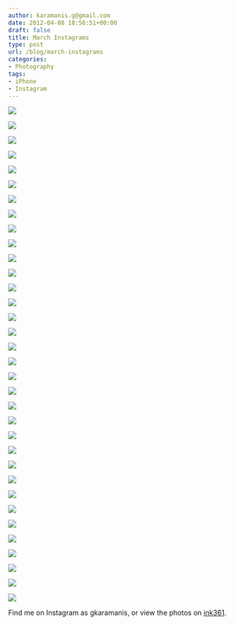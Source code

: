 ```yaml
---
author: karamanis.g@gmail.com
date: 2012-04-08 18:58:51+00:00
draft: false
title: March Instagrams
type: post
url: /blog/march-instagrams
categories:
- Photography
tags:
- iPhone
- Instagram
---
```




  
   ![](https://images.squarespace-cdn.com/content/v1/4f3f61bae4b063b909445965/1333911562796-4DL38IDWL1HZ1IJU6AGV/ke17ZwdGBToddI8pDm48kGDpvalPb1SqHoCn1hwN0Y57gQa3H78H3Y0txjaiv_0fDoOvxcdMmMKkDsyUqMSsMWxHk725yiiHCCLfrh8O1z5QHyNOqBUUEtDDsRWrJLTmQPoRzxSr1hzN-vPBHt7YyLLXgctAyUJRqJUUGWVDK_ZzIgvsybGcZEPqUYiXY8im/20120301-IMG_3097.jpg?format=original)

  

  
   ![](https://images.squarespace-cdn.com/content/v1/4f3f61bae4b063b909445965/1333911562814-59TG3AZ3VPR8WAXEEYWE/ke17ZwdGBToddI8pDm48kGDpvalPb1SqHoCn1hwN0Y57gQa3H78H3Y0txjaiv_0fDoOvxcdMmMKkDsyUqMSsMWxHk725yiiHCCLfrh8O1z5QHyNOqBUUEtDDsRWrJLTmQPoRzxSr1hzN-vPBHt7YyLLXgctAyUJRqJUUGWVDK_ZzIgvsybGcZEPqUYiXY8im/20120307-IMG_3147.jpg?format=original)

  

  
   ![](https://images.squarespace-cdn.com/content/v1/4f3f61bae4b063b909445965/1333911562822-BRNITWUW8KYI6FL1P1CF/ke17ZwdGBToddI8pDm48kGDpvalPb1SqHoCn1hwN0Y57gQa3H78H3Y0txjaiv_0fDoOvxcdMmMKkDsyUqMSsMWxHk725yiiHCCLfrh8O1z5QHyNOqBUUEtDDsRWrJLTmQPoRzxSr1hzN-vPBHt7YyLLXgctAyUJRqJUUGWVDK_ZzIgvsybGcZEPqUYiXY8im/20120309-IMG_3152.jpg?format=original)

  

  
   ![](https://images.squarespace-cdn.com/content/v1/4f3f61bae4b063b909445965/1333911562832-BLDT8VKXSCZ6MGUUL2GE/ke17ZwdGBToddI8pDm48kGDpvalPb1SqHoCn1hwN0Y57gQa3H78H3Y0txjaiv_0fDoOvxcdMmMKkDsyUqMSsMWxHk725yiiHCCLfrh8O1z5QHyNOqBUUEtDDsRWrJLTmQPoRzxSr1hzN-vPBHt7YyLLXgctAyUJRqJUUGWVDK_ZzIgvsybGcZEPqUYiXY8im/20120307-IMG_3149.jpg?format=original)

  

  
   ![](https://images.squarespace-cdn.com/content/v1/4f3f61bae4b063b909445965/1333911562833-1KEILHFFM5GPGD78RSJQ/ke17ZwdGBToddI8pDm48kGDpvalPb1SqHoCn1hwN0Y57gQa3H78H3Y0txjaiv_0fDoOvxcdMmMKkDsyUqMSsMWxHk725yiiHCCLfrh8O1z5QHyNOqBUUEtDDsRWrJLTmQPoRzxSr1hzN-vPBHt7YyLLXgctAyUJRqJUUGWVDK_ZzIgvsybGcZEPqUYiXY8im/20120309-IMG_3156.jpg?format=original)

  

  
   ![](https://images.squarespace-cdn.com/content/v1/4f3f61bae4b063b909445965/1333911564598-2JGUXXT0H0QB48UKLYDQ/ke17ZwdGBToddI8pDm48kGDpvalPb1SqHoCn1hwN0Y57gQa3H78H3Y0txjaiv_0fDoOvxcdMmMKkDsyUqMSsMWxHk725yiiHCCLfrh8O1z5QHyNOqBUUEtDDsRWrJLTmQPoRzxSr1hzN-vPBHt7YyLLXgctAyUJRqJUUGWVDK_ZzIgvsybGcZEPqUYiXY8im/20120310-IMG_3165.jpg?format=original)

  

  
   ![](https://images.squarespace-cdn.com/content/v1/4f3f61bae4b063b909445965/1333911564920-36PCHC7BH34TOAPL2SCR/ke17ZwdGBToddI8pDm48kGDpvalPb1SqHoCn1hwN0Y57gQa3H78H3Y0txjaiv_0fDoOvxcdMmMKkDsyUqMSsMWxHk725yiiHCCLfrh8O1z5QHyNOqBUUEtDDsRWrJLTmQPoRzxSr1hzN-vPBHt7YyLLXgctAyUJRqJUUGWVDK_ZzIgvsybGcZEPqUYiXY8im/20120312-IMG_3242.jpg?format=original)

  

  
   ![](https://images.squarespace-cdn.com/content/v1/4f3f61bae4b063b909445965/1333911565139-X3MW3CPMZJVX0632RMK0/ke17ZwdGBToddI8pDm48kGDpvalPb1SqHoCn1hwN0Y57gQa3H78H3Y0txjaiv_0fDoOvxcdMmMKkDsyUqMSsMWxHk725yiiHCCLfrh8O1z5QHyNOqBUUEtDDsRWrJLTmQPoRzxSr1hzN-vPBHt7YyLLXgctAyUJRqJUUGWVDK_ZzIgvsybGcZEPqUYiXY8im/20120312-IMG_3249.jpg?format=original)

  

  
   ![](https://images.squarespace-cdn.com/content/v1/4f3f61bae4b063b909445965/1333911565155-ZGW512XWE6UKJBBTIL14/ke17ZwdGBToddI8pDm48kGDpvalPb1SqHoCn1hwN0Y57gQa3H78H3Y0txjaiv_0fDoOvxcdMmMKkDsyUqMSsMWxHk725yiiHCCLfrh8O1z5QHyNOqBUUEtDDsRWrJLTmQPoRzxSr1hzN-vPBHt7YyLLXgctAyUJRqJUUGWVDK_ZzIgvsybGcZEPqUYiXY8im/20120312-IMG_3250.jpg?format=original)

  

  
   ![](https://images.squarespace-cdn.com/content/v1/4f3f61bae4b063b909445965/1333911582737-T1NRC1MKRZOFCCZPD975/ke17ZwdGBToddI8pDm48kGDpvalPb1SqHoCn1hwN0Y57gQa3H78H3Y0txjaiv_0fDoOvxcdMmMKkDsyUqMSsMWxHk725yiiHCCLfrh8O1z5QHyNOqBUUEtDDsRWrJLTmQPoRzxSr1hzN-vPBHt7YyLLXgctAyUJRqJUUGWVDK_ZzIgvsybGcZEPqUYiXY8im/20120312-IMG_3252.jpg?format=original)

  

  
   ![](https://images.squarespace-cdn.com/content/v1/4f3f61bae4b063b909445965/1333911582756-2ZR1OXYATXHZCYCC3ZLK/ke17ZwdGBToddI8pDm48kGDpvalPb1SqHoCn1hwN0Y57gQa3H78H3Y0txjaiv_0fDoOvxcdMmMKkDsyUqMSsMWxHk725yiiHCCLfrh8O1z5QHyNOqBUUEtDDsRWrJLTmQPoRzxSr1hzN-vPBHt7YyLLXgctAyUJRqJUUGWVDK_ZzIgvsybGcZEPqUYiXY8im/20120312-IMG_3253.jpg?format=original)

  

  
   ![](https://images.squarespace-cdn.com/content/v1/4f3f61bae4b063b909445965/1333911582767-SA0MPC6PTG40FBKRGSFR/ke17ZwdGBToddI8pDm48kGDpvalPb1SqHoCn1hwN0Y57gQa3H78H3Y0txjaiv_0fDoOvxcdMmMKkDsyUqMSsMWxHk725yiiHCCLfrh8O1z5QHyNOqBUUEtDDsRWrJLTmQPoRzxSr1hzN-vPBHt7YyLLXgctAyUJRqJUUGWVDK_ZzIgvsybGcZEPqUYiXY8im/20120313-IMG_3257.jpg?format=original)

  

  
   ![](https://images.squarespace-cdn.com/content/v1/4f3f61bae4b063b909445965/1333911582756-1MJP3DAVSBJ3O7U40QZK/ke17ZwdGBToddI8pDm48kGDpvalPb1SqHoCn1hwN0Y57gQa3H78H3Y0txjaiv_0fDoOvxcdMmMKkDsyUqMSsMWxHk725yiiHCCLfrh8O1z5QHyNOqBUUEtDDsRWrJLTmQPoRzxSr1hzN-vPBHt7YyLLXgctAyUJRqJUUGWVDK_ZzIgvsybGcZEPqUYiXY8im/20120313-IMG_3255.jpg?format=original)

  

  
   ![](https://images.squarespace-cdn.com/content/v1/4f3f61bae4b063b909445965/1333911582762-5471R393624L4LNBPE2V/ke17ZwdGBToddI8pDm48kGDpvalPb1SqHoCn1hwN0Y57gQa3H78H3Y0txjaiv_0fDoOvxcdMmMKkDsyUqMSsMWxHk725yiiHCCLfrh8O1z5QHyNOqBUUEtDDsRWrJLTmQPoRzxSr1hzN-vPBHt7YyLLXgctAyUJRqJUUGWVDK_ZzIgvsybGcZEPqUYiXY8im/20120313-IMG_3256.jpg?format=original)

  

  
   ![](https://images.squarespace-cdn.com/content/v1/4f3f61bae4b063b909445965/1333911589451-O9T492IUFD8U3RITX3MX/ke17ZwdGBToddI8pDm48kGDpvalPb1SqHoCn1hwN0Y57gQa3H78H3Y0txjaiv_0fDoOvxcdMmMKkDsyUqMSsMWxHk725yiiHCCLfrh8O1z5QHyNOqBUUEtDDsRWrJLTmQPoRzxSr1hzN-vPBHt7YyLLXgctAyUJRqJUUGWVDK_ZzIgvsybGcZEPqUYiXY8im/20120320-IMG_3489.jpg?format=original)

  

  
   ![](https://images.squarespace-cdn.com/content/v1/4f3f61bae4b063b909445965/1333911589779-4POSAXWVZJP56WUWA2U7/ke17ZwdGBToddI8pDm48kGDpvalPb1SqHoCn1hwN0Y57gQa3H78H3Y0txjaiv_0fDoOvxcdMmMKkDsyUqMSsMWxHk725yiiHCCLfrh8O1z5QHyNOqBUUEtDDsRWrJLTmQPoRzxSr1hzN-vPBHt7YyLLXgctAyUJRqJUUGWVDK_ZzIgvsybGcZEPqUYiXY8im/20120320-IMG_3490.jpg?format=original)

  

  
   ![](https://images.squarespace-cdn.com/content/v1/4f3f61bae4b063b909445965/1333911589446-NIY681BMFJ2OTBWTZHLM/ke17ZwdGBToddI8pDm48kGDpvalPb1SqHoCn1hwN0Y57gQa3H78H3Y0txjaiv_0fDoOvxcdMmMKkDsyUqMSsMWxHk725yiiHCCLfrh8O1z5QHyNOqBUUEtDDsRWrJLTmQPoRzxSr1hzN-vPBHt7YyLLXgctAyUJRqJUUGWVDK_ZzIgvsybGcZEPqUYiXY8im/20120320-IMG_3488.jpg?format=original)

  

  
   ![](https://images.squarespace-cdn.com/content/v1/4f3f61bae4b063b909445965/1333911590861-HX038YYPI456A9B1H4HH/ke17ZwdGBToddI8pDm48kGDpvalPb1SqHoCn1hwN0Y57gQa3H78H3Y0txjaiv_0fDoOvxcdMmMKkDsyUqMSsMWxHk725yiiHCCLfrh8O1z5QHyNOqBUUEtDDsRWrJLTmQPoRzxSr1hzN-vPBHt7YyLLXgctAyUJRqJUUGWVDK_ZzIgvsybGcZEPqUYiXY8im/20120320-IMG_3491.jpg?format=original)

  

  
   ![](https://images.squarespace-cdn.com/content/v1/4f3f61bae4b063b909445965/1333911591094-W5QTF0YL2GSR4BQVH02N/ke17ZwdGBToddI8pDm48kGDpvalPb1SqHoCn1hwN0Y57gQa3H78H3Y0txjaiv_0fDoOvxcdMmMKkDsyUqMSsMWxHk725yiiHCCLfrh8O1z5QHyNOqBUUEtDDsRWrJLTmQPoRzxSr1hzN-vPBHt7YyLLXgctAyUJRqJUUGWVDK_ZzIgvsybGcZEPqUYiXY8im/20120322-IMG_3545.jpg?format=original)

  

  
   ![](https://images.squarespace-cdn.com/content/v1/4f3f61bae4b063b909445965/1333911591128-5NNNZUDVGSM45L91BRV4/ke17ZwdGBToddI8pDm48kGDpvalPb1SqHoCn1hwN0Y57gQa3H78H3Y0txjaiv_0fDoOvxcdMmMKkDsyUqMSsMWxHk725yiiHCCLfrh8O1z5QHyNOqBUUEtDDsRWrJLTmQPoRzxSr1hzN-vPBHt7YyLLXgctAyUJRqJUUGWVDK_ZzIgvsybGcZEPqUYiXY8im/20120322-IMG_3547.jpg?format=original)

  

  
   ![](https://images.squarespace-cdn.com/content/v1/4f3f61bae4b063b909445965/1333911562801-C1NO50KP34R67J49W7S3/ke17ZwdGBToddI8pDm48kGDpvalPb1SqHoCn1hwN0Y57gQa3H78H3Y0txjaiv_0fDoOvxcdMmMKkDsyUqMSsMWxHk725yiiHCCLfrh8O1z5QHyNOqBUUEtDDsRWrJLTmQPoRzxSr1hzN-vPBHt7YyLLXgctAyUJRqJUUGWVDK_ZzIgvsybGcZEPqUYiXY8im/20120305-IMG_3119.jpg?format=original)

  

  
   ![](https://images.squarespace-cdn.com/content/v1/4f3f61bae4b063b909445965/1333911591107-QT4S45YOTJ65BVAPN3MY/ke17ZwdGBToddI8pDm48kGDpvalPb1SqHoCn1hwN0Y57gQa3H78H3Y0txjaiv_0fDoOvxcdMmMKkDsyUqMSsMWxHk725yiiHCCLfrh8O1z5QHyNOqBUUEtDDsRWrJLTmQPoRzxSr1hzN-vPBHt7YyLLXgctAyUJRqJUUGWVDK_ZzIgvsybGcZEPqUYiXY8im/20120322-IMG_3546.jpg?format=original)

  

  
   ![](https://images.squarespace-cdn.com/content/v1/4f3f61bae4b063b909445965/1333911583074-CVZH15O61O7U4TNQDDDO/ke17ZwdGBToddI8pDm48kGDpvalPb1SqHoCn1hwN0Y57gQa3H78H3Y0txjaiv_0fDoOvxcdMmMKkDsyUqMSsMWxHk725yiiHCCLfrh8O1z5QHyNOqBUUEtDDsRWrJLTmQPoRzxSr1hzN-vPBHt7YyLLXgctAyUJRqJUUGWVDK_ZzIgvsybGcZEPqUYiXY8im/20120314-IMG_3278.jpg?format=original)

  

  
   ![](https://images.squarespace-cdn.com/content/v1/4f3f61bae4b063b909445965/1333911586041-2PUF0W38KUUA7POEA6L2/ke17ZwdGBToddI8pDm48kGDpvalPb1SqHoCn1hwN0Y57gQa3H78H3Y0txjaiv_0fDoOvxcdMmMKkDsyUqMSsMWxHk725yiiHCCLfrh8O1z5QHyNOqBUUEtDDsRWrJLTmQPoRzxSr1hzN-vPBHt7YyLLXgctAyUJRqJUUGWVDK_ZzIgvsybGcZEPqUYiXY8im/20120314-IMG_3279.jpg?format=original)

  

  
   ![](https://images.squarespace-cdn.com/content/v1/4f3f61bae4b063b909445965/1333911586309-XXKPS0C4BQ245B9DG6PV/ke17ZwdGBToddI8pDm48kGDpvalPb1SqHoCn1hwN0Y57gQa3H78H3Y0txjaiv_0fDoOvxcdMmMKkDsyUqMSsMWxHk725yiiHCCLfrh8O1z5QHyNOqBUUEtDDsRWrJLTmQPoRzxSr1hzN-vPBHt7YyLLXgctAyUJRqJUUGWVDK_ZzIgvsybGcZEPqUYiXY8im/20120315-IMG_3317.jpg?format=original)

  

  
   ![](https://images.squarespace-cdn.com/content/v1/4f3f61bae4b063b909445965/1333911586420-2TLY4URO81JSALV5L8QF/ke17ZwdGBToddI8pDm48kGDpvalPb1SqHoCn1hwN0Y57gQa3H78H3Y0txjaiv_0fDoOvxcdMmMKkDsyUqMSsMWxHk725yiiHCCLfrh8O1z5QHyNOqBUUEtDDsRWrJLTmQPoRzxSr1hzN-vPBHt7YyLLXgctAyUJRqJUUGWVDK_ZzIgvsybGcZEPqUYiXY8im/20120316-IMG_3337.jpg?format=original)

  

  
   ![](https://images.squarespace-cdn.com/content/v1/4f3f61bae4b063b909445965/1333911587677-NUIUBMRIGP7JWNOY5X95/ke17ZwdGBToddI8pDm48kGDpvalPb1SqHoCn1hwN0Y57gQa3H78H3Y0txjaiv_0fDoOvxcdMmMKkDsyUqMSsMWxHk725yiiHCCLfrh8O1z5QHyNOqBUUEtDDsRWrJLTmQPoRzxSr1hzN-vPBHt7YyLLXgctAyUJRqJUUGWVDK_ZzIgvsybGcZEPqUYiXY8im/20120317-IMG_3384.jpg?format=original)

  

  
   ![](https://images.squarespace-cdn.com/content/v1/4f3f61bae4b063b909445965/1333911589425-X6LI84UAF623JFGQ8HYA/ke17ZwdGBToddI8pDm48kGDpvalPb1SqHoCn1hwN0Y57gQa3H78H3Y0txjaiv_0fDoOvxcdMmMKkDsyUqMSsMWxHk725yiiHCCLfrh8O1z5QHyNOqBUUEtDDsRWrJLTmQPoRzxSr1hzN-vPBHt7YyLLXgctAyUJRqJUUGWVDK_ZzIgvsybGcZEPqUYiXY8im/20120317-IMG_3385.jpg?format=original)

  

  
   ![](https://images.squarespace-cdn.com/content/v1/4f3f61bae4b063b909445965/1333911589426-FO6H1MFJVGQUP4W99F3V/ke17ZwdGBToddI8pDm48kGDpvalPb1SqHoCn1hwN0Y57gQa3H78H3Y0txjaiv_0fDoOvxcdMmMKkDsyUqMSsMWxHk725yiiHCCLfrh8O1z5QHyNOqBUUEtDDsRWrJLTmQPoRzxSr1hzN-vPBHt7YyLLXgctAyUJRqJUUGWVDK_ZzIgvsybGcZEPqUYiXY8im/20120320-IMG_3486.jpg?format=original)

  

  
   ![](https://images.squarespace-cdn.com/content/v1/4f3f61bae4b063b909445965/1333911589434-E7RK8SPOZXYQY5UCI8R0/ke17ZwdGBToddI8pDm48kGDpvalPb1SqHoCn1hwN0Y57gQa3H78H3Y0txjaiv_0fDoOvxcdMmMKkDsyUqMSsMWxHk725yiiHCCLfrh8O1z5QHyNOqBUUEtDDsRWrJLTmQPoRzxSr1hzN-vPBHt7YyLLXgctAyUJRqJUUGWVDK_ZzIgvsybGcZEPqUYiXY8im/20120320-IMG_3487.jpg?format=original)

  

  
   ![](https://images.squarespace-cdn.com/content/v1/4f3f61bae4b063b909445965/1333911594744-KVKZNTRFTNKY3O81G2VG/ke17ZwdGBToddI8pDm48kGDpvalPb1SqHoCn1hwN0Y57gQa3H78H3Y0txjaiv_0fDoOvxcdMmMKkDsyUqMSsMWxHk725yiiHCCLfrh8O1z5QHyNOqBUUEtDDsRWrJLTmQPoRzxSr1hzN-vPBHt7YyLLXgctAyUJRqJUUGWVDK_ZzIgvsybGcZEPqUYiXY8im/20120323-IMG_3593.jpg?format=original)

  

  
   ![](https://images.squarespace-cdn.com/content/v1/4f3f61bae4b063b909445965/1333911594750-2G0HH3LOT015V6LUR2QH/ke17ZwdGBToddI8pDm48kGDpvalPb1SqHoCn1hwN0Y57gQa3H78H3Y0txjaiv_0fDoOvxcdMmMKkDsyUqMSsMWxHk725yiiHCCLfrh8O1z5QHyNOqBUUEtDDsRWrJLTmQPoRzxSr1hzN-vPBHt7YyLLXgctAyUJRqJUUGWVDK_ZzIgvsybGcZEPqUYiXY8im/20120323-IMG_3594.jpg?format=original)

  

  
   ![](https://images.squarespace-cdn.com/content/v1/4f3f61bae4b063b909445965/1333911594752-R77V75KZP3I5XXP7FCSA/ke17ZwdGBToddI8pDm48kGDpvalPb1SqHoCn1hwN0Y57gQa3H78H3Y0txjaiv_0fDoOvxcdMmMKkDsyUqMSsMWxHk725yiiHCCLfrh8O1z5QHyNOqBUUEtDDsRWrJLTmQPoRzxSr1hzN-vPBHt7YyLLXgctAyUJRqJUUGWVDK_ZzIgvsybGcZEPqUYiXY8im/20120326-IMG_3619.jpg?format=original)

  

  
   ![](https://images.squarespace-cdn.com/content/v1/4f3f61bae4b063b909445965/1333911594760-0QDKFX5W1AWKLRJ8CL3N/ke17ZwdGBToddI8pDm48kGDpvalPb1SqHoCn1hwN0Y57gQa3H78H3Y0txjaiv_0fDoOvxcdMmMKkDsyUqMSsMWxHk725yiiHCCLfrh8O1z5QHyNOqBUUEtDDsRWrJLTmQPoRzxSr1hzN-vPBHt7YyLLXgctAyUJRqJUUGWVDK_ZzIgvsybGcZEPqUYiXY8im/20120326-IMG_3620.jpg?format=original)

  



Find me on Instagram as gkaramanis, or view the photos on [ink361](http://ink361.com/#/users/282534/photos).
